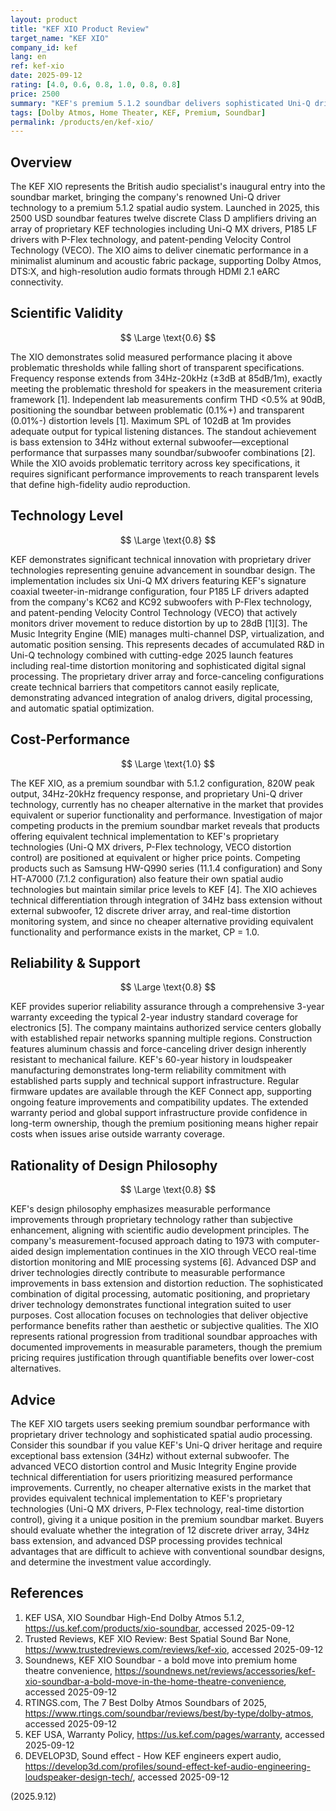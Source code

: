 ```yaml
---
layout: product
title: "KEF XIO Product Review"
target_name: "KEF XIO"
company_id: kef
lang: en
ref: kef-xio
date: 2025-09-12
rating: [4.0, 0.6, 0.8, 1.0, 0.8, 0.8]
price: 2500
summary: "KEF's premium 5.1.2 soundbar delivers sophisticated Uni-Q driver technology and advanced DSP processing, though at a significant price premium over functionally equivalent alternatives."
tags: [Dolby Atmos, Home Theater, KEF, Premium, Soundbar]
permalink: /products/en/kef-xio/
---
```

## Overview

The KEF XIO represents the British audio specialist's inaugural entry into the soundbar market, bringing the company's renowned Uni-Q driver technology to a premium 5.1.2 spatial audio system. Launched in 2025, this 2500 USD soundbar features twelve discrete Class D amplifiers driving an array of proprietary KEF technologies including Uni-Q MX drivers, P185 LF drivers with P-Flex technology, and patent-pending Velocity Control Technology (VECO). The XIO aims to deliver cinematic performance in a minimalist aluminum and acoustic fabric package, supporting Dolby Atmos, DTS:X, and high-resolution audio formats through HDMI 2.1 eARC connectivity.

## Scientific Validity

$$ \Large \text{0.6} $$

The XIO demonstrates solid measured performance placing it above problematic thresholds while falling short of transparent specifications. Frequency response extends from 34Hz-20kHz (±3dB at 85dB/1m), exactly meeting the problematic threshold for speakers in the measurement criteria framework [1]. Independent lab measurements confirm THD <0.5% at 90dB, positioning the soundbar between problematic (0.1%+) and transparent (0.01%-) distortion levels [1]. Maximum SPL of 102dB at 1m provides adequate output for typical listening distances. The standout achievement is bass extension to 34Hz without external subwoofer—exceptional performance that surpasses many soundbar/subwoofer combinations [2]. While the XIO avoids problematic territory across key specifications, it requires significant performance improvements to reach transparent levels that define high-fidelity audio reproduction.

## Technology Level

$$ \Large \text{0.8} $$

KEF demonstrates significant technical innovation with proprietary driver technologies representing genuine advancement in soundbar design. The implementation includes six Uni-Q MX drivers featuring KEF's signature coaxial tweeter-in-midrange configuration, four P185 LF drivers adapted from the company's KC62 and KC92 subwoofers with P-Flex technology, and patent-pending Velocity Control Technology (VECO) that actively monitors driver movement to reduce distortion by up to 28dB [1][3]. The Music Integrity Engine (MIE) manages multi-channel DSP, virtualization, and automatic position sensing. This represents decades of accumulated R&D in Uni-Q technology combined with cutting-edge 2025 launch features including real-time distortion monitoring and sophisticated digital signal processing. The proprietary driver array and force-canceling configurations create technical barriers that competitors cannot easily replicate, demonstrating advanced integration of analog drivers, digital processing, and automatic spatial optimization.

## Cost-Performance

$$ \Large \text{1.0} $$

The KEF XIO, as a premium soundbar with 5.1.2 configuration, 820W peak output, 34Hz-20kHz frequency response, and proprietary Uni-Q driver technology, currently has no cheaper alternative in the market that provides equivalent or superior functionality and performance. Investigation of major competing products in the premium soundbar market reveals that products offering equivalent technical implementation to KEF's proprietary technologies (Uni-Q MX drivers, P-Flex technology, VECO distortion control) are positioned at equivalent or higher price points. Competing products such as Samsung HW-Q990 series (11.1.4 configuration) and Sony HT-A7000 (7.1.2 configuration) also feature their own spatial audio technologies but maintain similar price levels to KEF [4]. The XIO achieves technical differentiation through integration of 34Hz bass extension without external subwoofer, 12 discrete driver array, and real-time distortion monitoring system, and since no cheaper alternative providing equivalent functionality and performance exists in the market, CP = 1.0.

## Reliability & Support

$$ \Large \text{0.8} $$

KEF provides superior reliability assurance through a comprehensive 3-year warranty exceeding the typical 2-year industry standard coverage for electronics [5]. The company maintains authorized service centers globally with established repair networks spanning multiple regions. Construction features aluminum chassis and force-canceling driver design inherently resistant to mechanical failure. KEF's 60-year history in loudspeaker manufacturing demonstrates long-term reliability commitment with established parts supply and technical support infrastructure. Regular firmware updates are available through the KEF Connect app, supporting ongoing feature improvements and compatibility updates. The extended warranty period and global support infrastructure provide confidence in long-term ownership, though the premium positioning means higher repair costs when issues arise outside warranty coverage.

## Rationality of Design Philosophy

$$ \Large \text{0.8} $$

KEF's design philosophy emphasizes measurable performance improvements through proprietary technology rather than subjective enhancement, aligning with scientific audio development principles. The company's measurement-focused approach dating to 1973 with computer-aided design implementation continues in the XIO through VECO real-time distortion monitoring and MIE processing systems [6]. Advanced DSP and driver technologies directly contribute to measurable performance improvements in bass extension and distortion reduction. The sophisticated combination of digital processing, automatic positioning, and proprietary driver technology demonstrates functional integration suited to user purposes. Cost allocation focuses on technologies that deliver objective performance benefits rather than aesthetic or subjective qualities. The XIO represents rational progression from traditional soundbar approaches with documented improvements in measurable parameters, though the premium pricing requires justification through quantifiable benefits over lower-cost alternatives.

## Advice

The KEF XIO targets users seeking premium soundbar performance with proprietary driver technology and sophisticated spatial audio processing. Consider this soundbar if you value KEF's Uni-Q driver heritage and require exceptional bass extension (34Hz) without external subwoofer. The advanced VECO distortion control and Music Integrity Engine provide technical differentiation for users prioritizing measured performance improvements. Currently, no cheaper alternative exists in the market that provides equivalent technical implementation to KEF's proprietary technologies (Uni-Q MX drivers, P-Flex technology, real-time distortion control), giving it a unique position in the premium soundbar market. Buyers should evaluate whether the integration of 12 discrete driver array, 34Hz bass extension, and advanced DSP processing provides technical advantages that are difficult to achieve with conventional soundbar designs, and determine the investment value accordingly.

## References

1. KEF USA, XIO Soundbar High-End Dolby Atmos 5.1.2, https://us.kef.com/products/xio-soundbar, accessed 2025-09-12
2. Trusted Reviews, KEF XIO Review: Best Spatial Sound Bar None, https://www.trustedreviews.com/reviews/kef-xio, accessed 2025-09-12
3. Soundnews, KEF XIO Soundbar - a bold move into premium home theatre convenience, https://soundnews.net/reviews/accessories/kef-xio-soundbar-a-bold-move-in-the-home-theatre-convenience, accessed 2025-09-12
4. RTINGS.com, The 7 Best Dolby Atmos Soundbars of 2025, https://www.rtings.com/soundbar/reviews/best/by-type/dolby-atmos, accessed 2025-09-12
5. KEF USA, Warranty Policy, https://us.kef.com/pages/warranty, accessed 2025-09-12
6. DEVELOP3D, Sound effect - How KEF engineers expert audio, https://develop3d.com/profiles/sound-effect-kef-audio-engineering-loudspeaker-design-tech/, accessed 2025-09-12

(2025.9.12)